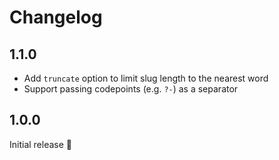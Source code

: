 # Changelog

1.1.0
-----

* Add `truncate` option to limit slug length to the nearest word
* Support passing codepoints (e.g. `?-`) as a separator

1.0.0
-----

Initial release :tada:

